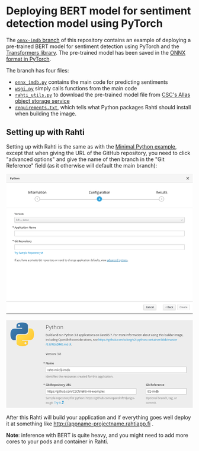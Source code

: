 # Deploying BERT model for sentiment detection model using PyTorch

The [`onnx-imdb` branch](https://github.com/mvsjober/rahti-test/tree/onnx-imdb) of this repository contains an example of deploying a pre-trained BERT model for sentiment detection using PyTorch and the [Transformers library](https://huggingface.co/transformers/).  The pre-trained model has been saved in the [ONNX format in PyTorch](https://pytorch.org/docs/stable/onnx.html).

The branch has four files:
- [`onnx_imdb.py`](https://github.com/CSCfi/rahti-ml-examples/blob/onnx-imdb/onnx_imdb.py) contains the main code for predicting sentiments
- [`wsgi.py`](https://github.com/CSCfi/rahti-ml-examples/blob/onnx-imdb/wsgi.py) simply calls functions from the main code
- [`rahti_utils.py`](https://github.com/CSCfi/rahti-ml-examples/blob/onnx-imdb/rahti_utils.py) to download the pre-trained model file from [CSC's Allas object storage service](https://docs.csc.fi/#data/Allas/)
- [`requirements.txt`](https://github.com/CSCfi/rahti-ml-examples/blob/onnx-imdb/requirements.txt), which tells what Python packages Rahti should install when building the image.

## Setting up with Rahti

Setting up with Rahti is the same as with the [Minimal Python example](https://github.com/CSCfi/rahti-ml-examples#minimal-python-service-on-rahti), except that when giving the URL of the GitHub repository, you need to click "advanced options" and give the name of then branch in the "Git Reference" field (as it otherwise will default the main branch):

![Image of Rahti web user interface: configuration with advanced options](https://github.com/CSCfi/rahti-ml-examples/blob/master/images/rahti-advanced.png)

![Image of Rahti web user interface: configuration with Github branch](https://github.com/CSCfi/rahti-ml-examples/blob/master/images/rahti-advanced2.png)

After this Rahti will build your application and if everything goes well deploy it at something like http://appname-projectname.rahtiapp.fi . 

**Note**: inference with BERT is quite heavy, and you might need to add more cores to your pods and container in Rahti.
